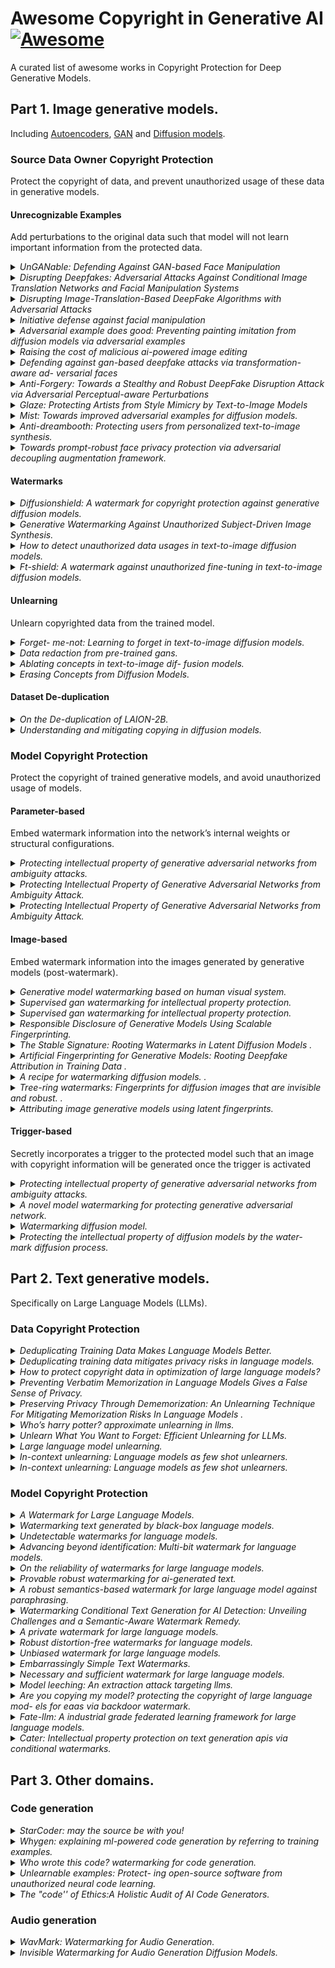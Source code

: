 # Awesome Copyright in Generative AI [![Awesome](https://awesome.re/badge-flat.svg)](https://awesome.re)

A curated list of awesome works in Copyright Protection for Deep Generative Models.

## Part 1. Image generative models. 
Including [Autoencoders](https://arxiv.org/abs/1312.6114), [GAN](https://arxiv.org/abs/1406.2661) and [Diffusion models](https://arxiv.org/abs/2006.11239).
### Source Data Owner Copyright Protection
Protect the copyright of data, and prevent unauthorized usage of these data in generative models.

#### Unrecognizable Examples
Add perturbations to the original data such that model will not learn important information from the protected data.
<details>

<summary> <i>UnGANable: Defending Against GAN-based Face Manipulation</i> </summary>

&nbsp;&nbsp;&nbsp;[[paper]](https://arxiv.org/abs/2210.00957)

&nbsp;&nbsp;&nbsp;Against GAN Inversion; create adversarial examples to maximize the discrepancy between adversarial examples and original samples in the latent space of the generator.

</details>

<details>

<summary> <i>Disrupting Deepfakes: Adversarial Attacks Against Conditional Image Translation Networks and Facial Manipulation Systems</i> </summary>

&nbsp;&nbsp;&nbsp;[[paper]](https://arxiv.org/abs/2003.01279)

&nbsp;&nbsp;&nbsp;Against Image-translation GAN; create adversarial examples for the generator.

</details>

<details>

<summary> <i>Disrupting Image-Translation-Based DeepFake Algorithms with Adversarial Attacks</i> </summary>

&nbsp;&nbsp;&nbsp;[[paper]](https://openaccess.thecvf.com/content_WACVW_2020/papers/w4/Yeh_Disrupting_Image-Translation-Based_DeepFake_Algorithms_with_Adversarial_Attacks_WACVW_2020_paper.pdf)

&nbsp;&nbsp;&nbsp;Against DeepNude; defining Nullifying Attack and Distorting Attack. 

</details>

<details>

<summary> <i>Initiative defense against facial manipulation</i> </summary>

&nbsp;&nbsp;&nbsp;[[paper]](https://ojs.aaai.org/index.php/AAAI/article/view/16254)

&nbsp;&nbsp;&nbsp;Grey-box and black-box adversarial examples.

</details>

<details>

<summary> <i>Adversarial example does good: Preventing painting imitation from diffusion models via adversarial examples</i> </summary>

&nbsp;&nbsp;&nbsp;[[paper]](https://arxiv.org/abs/2302.04578)

&nbsp;&nbsp;&nbsp;Adversarial examples generated via training loss of Diffusion models.

</details>

<details>

<summary> <i>Raising the cost of malicious ai-powered image editing</i> </summary>

&nbsp;&nbsp;&nbsp;[[paper]](https://arxiv.org/abs/2302.04578)

&nbsp;&nbsp;&nbsp; Encoder attack and Diffusion attack.

</details>

<details>

<summary> <i>Defending against gan-based deepfake attacks via transformation-aware ad- versarial faces</i> </summary>

&nbsp;&nbsp;&nbsp;[[paper]](https://arxiv.org/abs/2006.07421)

&nbsp;&nbsp;&nbsp; Utilize adversarial examples against Deepfake models in training.

</details>

<details>

<summary> <i>Anti-Forgery: Towards a Stealthy and Robust DeepFake Disruption Attack via Adversarial Perceptual-aware Perturbations</i> </summary>

&nbsp;&nbsp;&nbsp;[[paper]](https://arxiv.org/abs/2206.00477)

&nbsp;&nbsp;&nbsp; They observed that adversarial perturbations on the Lab color space are robust to input reconstruction. Therefore, they converted the input from RGB space to the Lab color space and added perceptual-aware adversarial perturbations to the color channel to maintain robustness against input transformations.

</details>

<details>

<summary> <i>Glaze: Protecting Artists from Style Mimicry by Text-to-Image Models</i> </summary>

&nbsp;&nbsp;&nbsp;[[paper]](https://arxiv.org/abs/2302.04222)

&nbsp;&nbsp;&nbsp; The core idea of GLAZE is to guide the diffusion model to learn an alternative target style T that is totally different from the style of protected images.

</details>

<details>

<summary> <i>Mist: Towards improved adversarial examples for diffusion models.</i> </summary>

&nbsp;&nbsp;&nbsp;[[paper]](https://arxiv.org/abs/2305.12683)

&nbsp;&nbsp;&nbsp; Improve the transferability of adversarial examples by combining different losses.

</details>

<details>

<summary> <i>Anti-dreambooth: Protecting users from personalized text-to-image synthesis.</i> </summary>

&nbsp;&nbsp;&nbsp;[[paper]](https://arxiv.org/abs/2303.15433)

&nbsp;&nbsp;&nbsp; Against DreamBooth and generate poisons via a bi-level optimization problem.

</details>

<details>

<summary> <i>Towards prompt-robust face privacy protection via adversarial decoupling augmentation framework.</i>  </summary>

&nbsp;&nbsp;&nbsp;[[paper]](https://arxiv.org/abs/2305.03980)

&nbsp;&nbsp;&nbsp; Introduces multi-level text-related augmentations for defense stability against various attacker prompts

</details>


#### Watermarks
<details>

<summary> <i>Diffusionshield: A watermark for copyright protection against generative diffusion models.</i>  </summary>

&nbsp;&nbsp;&nbsp;[[paper]](https://arxiv.org/abs/2306.04642)

&nbsp;&nbsp;&nbsp; "...blockwise watermarks, as exemplified in Figure 9, are engineered to convey a greater amount of
information...a joint optimization strategy is leveraged to optimize both the pixel values of watermark patches..."

</details>

<details>

<summary> <i>Generative Watermarking Against Unauthorized Subject-Driven Image Synthesis.</i>  </summary>

&nbsp;&nbsp;&nbsp;[[paper]](https://arxiv.org/abs/2306.07754)

&nbsp;&nbsp;&nbsp; "...Specifically, we propose GenWatermark, a novel watermark system based on jointly learning a watermark generator and a detector"

</details>

<details>

<summary> <i>How to detect unauthorized data usages in text-to-image diffusion models.</i>  </summary>

&nbsp;&nbsp;&nbsp;[[paper]](https://arxiv.org/abs/2307.03108)

&nbsp;&nbsp;&nbsp; A model-agnoistic watermarking through image warpping transformation.

</details>

<details>

<summary> <i>Ft-shield: A watermark against unauthorized fine-tuning in text-to-image diffusion models.</i>  </summary>

&nbsp;&nbsp;&nbsp;[[paper]](https://arxiv.org/abs/2310.02401)

&nbsp;&nbsp;&nbsp; A watermarking method against fine-tuning latent diffusion models.

</details>

#### Unlearning

Unlearn copyrighted data from the trained model.

<details>

<summary> <i>Forget-
me-not: Learning to forget in text-to-image diffusion
models.</i>  </summary>

&nbsp;&nbsp;&nbsp;[[paper]](https://arxiv.org/abs/2303.17591)

</details>

<details>

<summary> <i>Data redaction from pre-trained gans.</i>  </summary>

&nbsp;&nbsp;&nbsp;[[paper]](https://arxiv.org/abs/2206.14389)

</details>

<details>

<summary> <i>Ablating concepts in text-to-image dif-
fusion models.</i>  </summary>

&nbsp;&nbsp;&nbsp;[[paper]](https://arxiv.org/abs/2303.13516)

</details>

<details>

<summary> <i>Erasing Concepts from Diffusion Models.</i>  </summary>

&nbsp;&nbsp;&nbsp;[[paper]](https://arxiv.org/abs/2303.07345)

</details>

#### Dataset De-duplication

<details>

<summary> <i>On the De-duplication of LAION-2B.</i>  </summary>

&nbsp;&nbsp;&nbsp;[[paper]](https://arxiv.org/abs/2303.12733)

</details>

<details>

<summary> <i>Understanding and mitigating copying
in diffusion models.</i>  </summary>

&nbsp;&nbsp;&nbsp;[[paper]](https://arxiv.org/abs/2305.20086)

</details>

### Model Copyright Protection
Protect the copyright of trained generative models, and avoid unauthorized usage of models.

#### Parameter-based
Embed  watermark information into the network’s internal weights or structural configurations.
<details>

<summary> <i>Protecting intellectual property of generative adversarial
networks from ambiguity attacks.</i>  </summary>

&nbsp;&nbsp;&nbsp;[[paper]](https://arxiv.org/abs/2102.04362)

</details>

<details>

<summary> <i>Protecting Intellectual Property of Generative Adversarial Networks from Ambiguity Attack.</i>  </summary>

&nbsp;&nbsp;&nbsp;[[paper]](https://arxiv.org/abs/2102.04362)

</details>

<details>

<summary> <i>Protecting Intellectual Property of Generative Adversarial Networks from Ambiguity Attack.</i>  </summary>

&nbsp;&nbsp;&nbsp;[[paper]](https://arxiv.org/abs/2102.04362)

</details>

#### Image-based

Embed watermark information into the images generated by generative models (post-watermark).

<details>

<summary> <i>Generative model watermarking based on
human visual system.</i>  </summary>

&nbsp;&nbsp;&nbsp;[[paper]](https://arxiv.org/abs/2209.15268)

</details>

<details>

<summary> <i>Supervised gan watermarking for intellectual property protection.</i>  </summary>

&nbsp;&nbsp;&nbsp;[[paper]](https://arxiv.org/abs/2209.03466)

</details>

<details>

<summary> <i>Supervised gan watermarking for intellectual property protection.</i>  </summary>

&nbsp;&nbsp;&nbsp;[[paper]](https://arxiv.org/abs/2209.03466)

</details>

<details>

<summary> <i>Responsible Disclosure of Generative Models Using Scalable Fingerprinting.</i>  </summary>

&nbsp;&nbsp;&nbsp;[[paper]](https://arxiv.org/abs/2012.08726)

</details>

<details>

<summary> <i>The Stable Signature: Rooting Watermarks in Latent Diffusion Models
.</i>  </summary>

&nbsp;&nbsp;&nbsp;[[paper]](https://arxiv.org/abs/2303.15435)

</details>

<details>

<summary> <i>Artificial Fingerprinting for Generative Models: Rooting Deepfake Attribution in Training Data
.</i>  </summary>

&nbsp;&nbsp;&nbsp;[[paper]](https://arxiv.org/abs/2007.08457)

</details>

<details>

<summary> <i>A recipe for watermarking diffusion models.
.</i>  </summary>

&nbsp;&nbsp;&nbsp;[[paper]](https://arxiv.org/abs/2303.10137)

</details>

<details>

<summary> <i>Tree-ring watermarks: Fingerprints for diffusion
images that are invisible and robust.
.</i>  </summary>

&nbsp;&nbsp;&nbsp;[[paper]](https://arxiv.org/abs/2305.20030)

</details>

<details>

<summary> <i>Attributing image
generative models using latent fingerprints.
</i>  </summary>

&nbsp;&nbsp;&nbsp;[[paper]](https://arxiv.org/abs/2304.09752)

</details>

#### Trigger-based
Secretly incorporates a trigger to the protected model
such that an image with copyright information will be
generated once the trigger is activated

<details>

<summary> <i>Protecting intellectual property of generative adversarial
networks from ambiguity attacks.</i>  </summary>

&nbsp;&nbsp;&nbsp;[[paper]](https://arxiv.org/abs/2102.04362)

</details>

<details>

<summary> <i>A novel model watermarking for protecting
generative adversarial network.</i>  </summary>

&nbsp;&nbsp;&nbsp;[[paper]](https://www.sciencedirect.com/science/article/pii/S0167404823000123)

</details>

<details>

<summary> <i>Watermarking diffusion model. </i>  </summary>

&nbsp;&nbsp;&nbsp;[[paper]](https://arxiv.org/abs/2305.12502)

</details>

<details>

<summary> <i>Protecting the
intellectual property of diffusion models by the water-
mark diffusion process. </i>  </summary>

&nbsp;&nbsp;&nbsp;[[paper]](https://arxiv.org/abs/2306.03436)

</details>


## Part 2. Text generative models.
Specifically on Large Language Models (LLMs).

### Data Copyright Protection
<details>

<summary> <i>Deduplicating Training Data Makes Language Models Better. </i>  </summary>

&nbsp;&nbsp;&nbsp;[[paper]](https://arxiv.org/abs/2107.06499)

</details>

<details>

<summary> <i>Deduplicating
training data mitigates privacy risks in language models. </i>  </summary>

&nbsp;&nbsp;&nbsp;[[paper]](https://arxiv.org/abs/2202.06539)

</details>

<details>

<summary> <i>How to protect copyright
data in optimization of large language models? </i>  </summary>

&nbsp;&nbsp;&nbsp;[[paper]](https://arxiv.org/abs/2308.12247)

</details>

<details>

<summary> <i>Preventing Verbatim Memorization in Language Models Gives a False Sense of Privacy. </i>  </summary>

&nbsp;&nbsp;&nbsp;[[paper]](https://aclanthology.org/2023.inlg-main.3/)

</details>

<details>

<summary> <i>Preserving Privacy Through Dememorization: An Unlearning Technique For Mitigating Memorization Risks In Language Models
. </i>  </summary>

&nbsp;&nbsp;&nbsp;[[paper]](https://aclanthology.org/2023.emnlp-main.265/)

</details>

<details>

<summary> <i>Who’s harry potter? approximate unlearning in llms. </i>  </summary>

&nbsp;&nbsp;&nbsp;[[paper]](https://arxiv.org/abs/2310.02238)

</details>

<details>

<summary> <i>Unlearn What You Want to Forget: Efficient Unlearning for LLMs. </i>  </summary>

&nbsp;&nbsp;&nbsp;[[paper]](https://aclanthology.org/2023.emnlp-main.738.pdf)

</details>

<details>

<summary> <i>Large language model unlearning. </i>  </summary>

&nbsp;&nbsp;&nbsp;[[paper]](https://arxiv.org/pdf/2310.10683.pdf)

</details>

<details>

<summary> <i>In-context unlearning: Language models as few shot unlearners. </i>  </summary>

&nbsp;&nbsp;&nbsp;[[paper]](https://arxiv.org/abs/2310.07579)

</details>

<details>

<summary> <i>In-context unlearning: Language models as few shot unlearners. </i>  </summary>

&nbsp;&nbsp;&nbsp;[[paper]](https://arxiv.org/abs/2310.07579)

</details>

### Model Copyright Protection

<details>

<summary> <i>A Watermark for Large Language Models. </i>  </summary>

&nbsp;&nbsp;&nbsp;[[paper]](https://arxiv.org/abs/2301.10226)

</details>

<details>

<summary> <i>Watermarking text generated by black-box language models. </i>  </summary>

&nbsp;&nbsp;&nbsp;[[paper]](https://arxiv.org/pdf/2305.08883.pdf)

</details>

<details>

<summary> <i>Undetectable
watermarks for language models. </i>  </summary>

&nbsp;&nbsp;&nbsp;[[paper]](https://arxiv.org/pdf/2306.09194.pdf)

</details>

<details>

<summary> <i>Advancing beyond identification: Multi-bit watermark for language models. </i>  </summary>

&nbsp;&nbsp;&nbsp;[[paper]](https://arxiv.org/abs/2308.00221)

</details>

<details>

<summary> <i>On the reliability of watermarks for
large language models. </i>  </summary>

&nbsp;&nbsp;&nbsp;[[paper]](https://arxiv.org/abs/2306.04634)

</details>

<details>

<summary> <i>Provable
robust watermarking for ai-generated text. </i>  </summary>

&nbsp;&nbsp;&nbsp;[[paper]](https://arxiv.org/abs/2306.17439)

</details>

<details>

<summary> <i>A robust semantics-based watermark for large
language model against paraphrasing. </i>  </summary>

&nbsp;&nbsp;&nbsp;[[paper]](https://arxiv.org/abs/2311.08721)

</details>

<details>

<summary> <i>Watermarking Conditional Text Generation for AI Detection: Unveiling Challenges and a Semantic-Aware Watermark Remedy. </i>  </summary>

&nbsp;&nbsp;&nbsp;[[paper]](https://arxiv.org/abs/2307.13808)

</details>

<details>

<summary> <i>A private watermark for large language models. </i>  </summary>

&nbsp;&nbsp;&nbsp;[[paper]](https://arxiv.org/abs/2307.16230)

</details>

<details>

<summary> <i>Robust distortion-free watermarks for language models. </i>  </summary>

&nbsp;&nbsp;&nbsp;[[paper]](https://arxiv.org/abs/2307.15593)

</details>

<details>

<summary> <i>Unbiased watermark for large language models. </i>  </summary>

&nbsp;&nbsp;&nbsp;[[paper]](https://arxiv.org/pdf/2310.10669.pdf)

</details>

<details>

<summary> <i>Embarrassingly Simple Text Watermarks. </i>  </summary>

&nbsp;&nbsp;&nbsp;[[paper]](https://arxiv.org/abs/2310.08920?ref=upstract.com#:~:text=We%20propose%20Easymark%2C%20a%20family,distinguished%20from%20human%2Dwritten%20texts.)

</details>

<details>

<summary> <i>Necessary and sufficient watermark for large language
models. </i>  </summary>

&nbsp;&nbsp;&nbsp;[[paper]](https://arxiv.org/abs/2310.00833)

</details>

<details>

<summary> <i>Model leeching: An extraction attack targeting llms. </i>  </summary>

&nbsp;&nbsp;&nbsp;[[paper]](https://ui.adsabs.harvard.edu/abs/2023arXiv230910544B/abstract)

</details>

<details>

<summary> <i>Are you copying my
model? protecting the copyright of large language mod-
els for eaas via backdoor watermark. </i>  </summary>

&nbsp;&nbsp;&nbsp;[[paper]](https://arxiv.org/abs/2305.10036)

</details>

<details>

<summary> <i>Fate-llm: A industrial grade federated learning
framework for large language models. </i>  </summary>

&nbsp;&nbsp;&nbsp;[[paper]](https://arxiv.org/abs/2310.10049)

</details>

<details>

<summary> <i>Cater: Intellectual property protection on text generation
apis via conditional watermarks. </i>  </summary>

&nbsp;&nbsp;&nbsp;[[paper]](https://arxiv.org/abs/2209.08773)

</details>

## Part 3. Other domains.

### Code generation

<details>

<summary> <i>StarCoder: may the source be with you! </i>  </summary>

&nbsp;&nbsp;&nbsp;[[paper]](https://arxiv.org/abs/2305.06161)

</details>

<details>

<summary> <i>Whygen: explaining ml-powered code
generation by referring to training examples. </i>  </summary>

&nbsp;&nbsp;&nbsp;[[paper]](https://arxiv.org/abs/2204.07940)

</details>

<details>

<summary> <i>Who wrote this code? watermarking
for code generation. </i>  </summary>

&nbsp;&nbsp;&nbsp;[[paper]](https://arxiv.org/abs/2305.15060)

</details>

<details>

<summary> <i>Unlearnable examples: Protect-
ing open-source software from unauthorized neural code
learning. </i>  </summary>

&nbsp;&nbsp;&nbsp;[[paper]](https://ksiresearch.org/seke/seke22paper/paper066.pdf)

</details>

<details>

<summary> <i>The "code'' of Ethics:A Holistic Audit of AI Code Generators. </i>  </summary>

&nbsp;&nbsp;&nbsp;[[paper]](https://arxiv.org/abs/2305.12747)

</details>


### Audio generation

<details>

<summary> <i>WavMark: Watermarking for Audio Generation. </i>  </summary>

&nbsp;&nbsp;&nbsp;[[paper]](https://arxiv.org/abs/2308.12770)

</details>

<details>

<summary> <i>Invisible Watermarking for Audio Generation Diffusion Models. </i>  </summary>

&nbsp;&nbsp;&nbsp;[[paper]](https://arxiv.org/abs/2309.13166)

</details>




